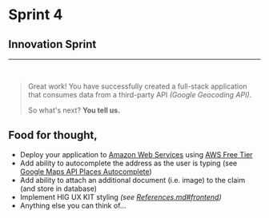 # Sprint 4 
## Innovation Sprint

---
<br/>

> Great work! You have successfully created a full-stack application that consumes data from a third-party API *(Google Geocoding API)*.
>
> So what's next? **You tell us.**

## Food for thought,
- Deploy your application to [Amazon Web Services](https://aws.amazon.com/) using [AWS Free Tier](https://aws.amazon.com/free/)
- Add ability to autocomplete the address as the user is typing (see [Google Maps API Places Autocomplete](https://developers.google.com/maps/documentation/javascript/places-autocomplete))
- Add ability to attach an additional document (i.e. image) to the claim (and store in database)
- Implement HIG UX KIT styling _(see [References.md#frontend](https://brignano.github.io/ccsu-senior-project-spring-2021/References.html#frontend))_
- Anything else you can think of...
